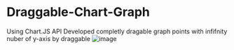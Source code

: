 # Draggable-Chart-Graph
Using Chart.JS API Developed completly dragable graph points with infifnity nuber of y-axis by draggable
![image](https://user-images.githubusercontent.com/48586625/112610885-30f13800-8e43-11eb-89f4-fa3c892b175f.png)
